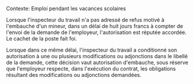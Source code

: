 Contexte: Emploi pendant les vacances scolaires

Lorsque l'inspecteur du travail n'a pas adressé de refus motivé à l'embauche d'un mineur, dans un délai de huit jours francs à compter de l'envoi de la demande de l'employeur, l'autorisation est réputée accordée. Le cachet de la poste fait foi.

Lorsque dans ce même délai, l'inspecteur du travail a conditionné son autorisation à une ou plusieurs modifications ou adjonctions dans le libellé de la demande, cette décision vaut autorisation d'embauche, sous réserve que l'employeur respecte, dans l'exécution du contrat, les obligations résultant des modifications ou adjonctions demandées.